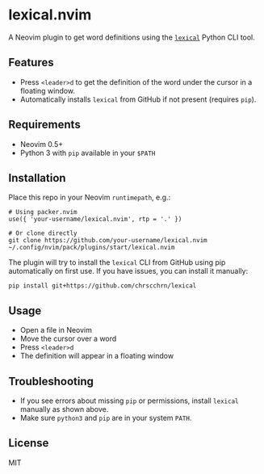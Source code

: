 # lexical.nvim

A Neovim plugin to get word definitions using the [`lexical`](https://github.com/chrscchrn/lexical) Python CLI tool.

## Features
- Press `<leader>d` to get the definition of the word under the cursor in a floating window.
- Automatically installs `lexical` from GitHub if not present (requires `pip`).

## Requirements
- Neovim 0.5+
- Python 3 with `pip` available in your `$PATH`

## Installation
Place this repo in your Neovim `runtimepath`, e.g.:

```
# Using packer.nvim
use({ 'your-username/lexical.nvim', rtp = '.' })

# Or clone directly
git clone https://github.com/your-username/lexical.nvim ~/.config/nvim/pack/plugins/start/lexical.nvim
```

The plugin will try to install the `lexical` CLI from GitHub using pip automatically on first use. If you have issues, you can install it manually:

```
pip install git+https://github.com/chrscchrn/lexical
```

## Usage
- Open a file in Neovim
- Move the cursor over a word
- Press `<leader>d`
- The definition will appear in a floating window

## Troubleshooting
- If you see errors about missing `pip` or permissions, install `lexical` manually as shown above.
- Make sure `python3` and `pip` are in your system `PATH`.

## License
MIT
